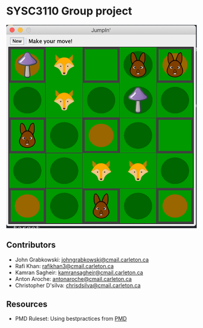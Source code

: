 # SYSC3110 Group project

![Game Screenshot](./docs/game.png "Game Screenshot")

## Contributors
- John Grabkowski: johngrabkowski@cmail.carleton.ca
- Rafi Khan: rafikhan3@cmail.carleton.ca
- Kamran Sagheir: kamransagheir@cmail.carleton.ca
- Anton Aroche: antonaroche@cmail.carleton.ca
- Christopher D'silva: chrisdsilva@cmail.carleton.ca

## Resources
- PMD Ruleset: Using bestpractices from [PMD](https://github.com/pmd/pmd/blob/master/pmd-java/src/main/resources/category/java/bestpractices.xml)
